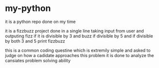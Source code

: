 # my-python
it is a python repo done on my time

it is a fizzbuzz project done in a single line taking input from user and outputing fizz if it is divisible by 3 and buzz if divisible by 5 and if divisible by both 3 and 5 print fizzbuzz

this is a common coding questine which is extremily simple and asked to judge on how a cadidate approaches this problem it is done to analyze the cansiates problem solving ability 
